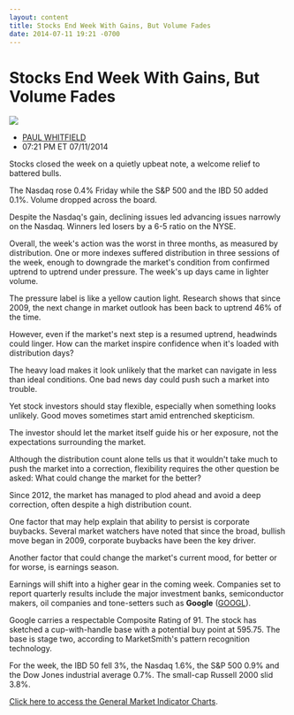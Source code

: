 ```yaml
---
layout: content
title: Stocks End Week With Gains, But Volume Fades
date: 2014-07-11 19:21 -0700
---
```



Stocks End Week With Gains, But Volume Fades
=============================================


![](https://www.investors.com/wp-content/uploads/ibd-migrated-images/MPv_140714_635406897936983907.png)

* [PAUL WHITFIELD](https://www.investors.com/author/whitfieldp/ "Posts by PAUL WHITFIELD")
* 07:21 PM ET 07/11/2014




Stocks closed the week on a quietly upbeat note, a welcome relief to battered bulls.


The Nasdaq rose 0.4% Friday while the S&P 500 and the IBD 50 added 0.1%. Volume dropped across the board.


Despite the Nasdaq's gain, declining issues led advancing issues narrowly on the Nasdaq. Winners led losers by a 6-5 ratio on the NYSE.


Overall, the week's action was the worst in three months, as measured by distribution. One or more indexes suffered distribution in three sessions of the week, enough to downgrade the market's condition from confirmed uptrend to uptrend under pressure. The week's up days came in lighter volume.


The pressure label is like a yellow caution light. Research shows that since 2009, the next change in market outlook has been back to uptrend 46% of the time.


However, even if the market's next step is a resumed uptrend, headwinds could linger. How can the market inspire confidence when it's loaded with distribution days?


The heavy load makes it look unlikely that the market can navigate in less than ideal conditions. One bad news day could push such a market into trouble.


Yet stock investors should stay flexible, especially when something looks unlikely. Good moves sometimes start amid entrenched skepticism.


The investor should let the market itself guide his or her exposure, not the expectations surrounding the market.


Although the distribution count alone tells us that it wouldn't take much to push the market into a correction, flexibility requires the other question be asked: What could change the market for the better?


Since 2012, the market has managed to plod ahead and avoid a deep correction, often despite a high distribution count.


One factor that may help explain that ability to persist is corporate buybacks. Several market watchers have noted that since the broad, bullish move began in 2009, corporate buybacks have been the key driver.


Another factor that could change the market's current mood, for better or for worse, is earnings season.


Earnings will shift into a higher gear in the coming week. Companies set to report quarterly results include the major investment banks, semiconductor makers, oil companies and tone-setters such as **Google** ([GOOGL](https://research.investors.com/quote.aspx?symbol=GOOGL)).


Google carries a respectable Composite Rating of 91. The stock has sketched a cup-with-handle base with a potential buy point at 595.75. The base is stage two, according to MarketSmith's pattern recognition technology.


For the week, the IBD 50 fell 3%, the Nasdaq 1.6%, the S&P 500 0.9% and the Dow Jones industrial average 0.7%. The small-cap Russell 2000 slid 3.8%.


[Click here to access the General Market Indicator Charts](https://www.investors.com/pdf/GMI_071414.pdf).




